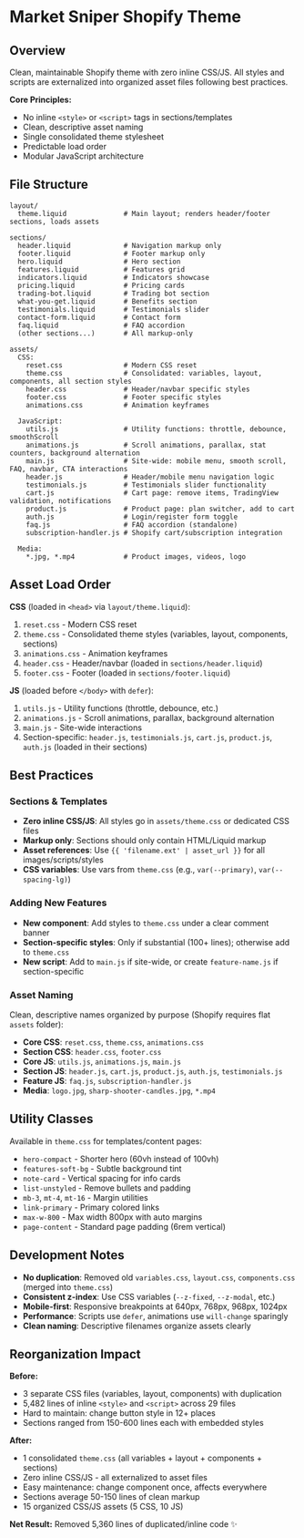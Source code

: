 # Market Sniper Shopify Theme

## Overview

Clean, maintainable Shopify theme with zero inline CSS/JS. All styles and scripts are externalized into organized asset files following best practices.

**Core Principles:**
- No inline `<style>` or `<script>` tags in sections/templates
- Clean, descriptive asset naming
- Single consolidated theme stylesheet
- Predictable load order
- Modular JavaScript architecture

## File Structure

```
layout/
  theme.liquid              # Main layout; renders header/footer sections, loads assets

sections/
  header.liquid             # Navigation markup only
  footer.liquid             # Footer markup only
  hero.liquid               # Hero section
  features.liquid           # Features grid
  indicators.liquid         # Indicators showcase
  pricing.liquid            # Pricing cards
  trading-bot.liquid        # Trading bot section
  what-you-get.liquid       # Benefits section
  testimonials.liquid       # Testimonials slider
  contact-form.liquid       # Contact form
  faq.liquid                # FAQ accordion
  (other sections...)       # All markup-only

assets/
  CSS:
    reset.css               # Modern CSS reset
    theme.css               # Consolidated: variables, layout, components, all section styles
    header.css              # Header/navbar specific styles
    footer.css              # Footer specific styles
    animations.css          # Animation keyframes

  JavaScript:
    utils.js                # Utility functions: throttle, debounce, smoothScroll
    animations.js           # Scroll animations, parallax, stat counters, background alternation
    main.js                 # Site-wide: mobile menu, smooth scroll, FAQ, navbar, CTA interactions
    header.js               # Header/mobile menu navigation logic
    testimonials.js         # Testimonials slider functionality
    cart.js                 # Cart page: remove items, TradingView validation, notifications
    product.js              # Product page: plan switcher, add to cart
    auth.js                 # Login/register form toggle
    faq.js                  # FAQ accordion (standalone)
    subscription-handler.js # Shopify cart/subscription integration

  Media:
    *.jpg, *.mp4            # Product images, videos, logo
```

## Asset Load Order

**CSS** (loaded in `<head>` via `layout/theme.liquid`):
1. `reset.css` - Modern CSS reset
2. `theme.css` - Consolidated theme styles (variables, layout, components, sections)
3. `animations.css` - Animation keyframes
4. `header.css` - Header/navbar (loaded in `sections/header.liquid`)
5. `footer.css` - Footer (loaded in `sections/footer.liquid`)

**JS** (loaded before `</body>` with `defer`):
1. `utils.js` - Utility functions (throttle, debounce, etc.)
2. `animations.js` - Scroll animations, parallax, background alternation
3. `main.js` - Site-wide interactions
4. Section-specific: `header.js`, `testimonials.js`, `cart.js`, `product.js`, `auth.js` (loaded in their sections)

## Best Practices

### Sections & Templates
- **Zero inline CSS/JS**: All styles go in `assets/theme.css` or dedicated CSS files
- **Markup only**: Sections should only contain HTML/Liquid markup
- **Asset references**: Use `{{ 'filename.ext' | asset_url }}` for all images/scripts/styles
- **CSS variables**: Use vars from `theme.css` (e.g., `var(--primary)`, `var(--spacing-lg)`)

### Adding New Features
- **New component**: Add styles to `theme.css` under a clear comment banner
- **Section-specific styles**: Only if substantial (100+ lines); otherwise add to `theme.css`
- **New script**: Add to `main.js` if site-wide, or create `feature-name.js` if section-specific

### Asset Naming
Clean, descriptive names organized by purpose (Shopify requires flat `assets` folder):
- **Core CSS**: `reset.css`, `theme.css`, `animations.css`
- **Section CSS**: `header.css`, `footer.css`
- **Core JS**: `utils.js`, `animations.js`, `main.js`
- **Section JS**: `header.js`, `cart.js`, `product.js`, `auth.js`, `testimonials.js`
- **Feature JS**: `faq.js`, `subscription-handler.js`
- **Media**: `logo.jpg`, `sharp-shooter-candles.jpg`, `*.mp4`

## Utility Classes

Available in `theme.css` for templates/content pages:
- `hero-compact` - Shorter hero (60vh instead of 100vh)
- `features-soft-bg` - Subtle background tint
- `note-card` - Vertical spacing for info cards
- `list-unstyled` - Remove bullets and padding
- `mb-3`, `mt-4`, `mt-16` - Margin utilities
- `link-primary` - Primary colored links
- `max-w-800` - Max width 800px with auto margins
- `page-content` - Standard page padding (6rem vertical)

## Development Notes

- **No duplication**: Removed old `variables.css`, `layout.css`, `components.css` (merged into `theme.css`)
- **Consistent z-index**: Use CSS variables (`--z-fixed`, `--z-modal`, etc.)
- **Mobile-first**: Responsive breakpoints at 640px, 768px, 968px, 1024px
- **Performance**: Scripts use `defer`, animations use `will-change` sparingly
- **Clean naming**: Descriptive filenames organize assets clearly

## Reorganization Impact

**Before:**
- 3 separate CSS files (variables, layout, components) with duplication
- 5,482 lines of inline `<style>` and `<script>` across 29 files
- Hard to maintain: change button style in 12+ places
- Sections ranged from 150-600 lines each with embedded styles

**After:**
- 1 consolidated `theme.css` (all variables + layout + components + sections)
- Zero inline CSS/JS - all externalized to asset files
- Easy maintenance: change component once, affects everywhere
- Sections average 50-150 lines of clean markup
- 15 organized CSS/JS assets (5 CSS, 10 JS)

**Net Result:** Removed 5,360 lines of duplicated/inline code ✨


